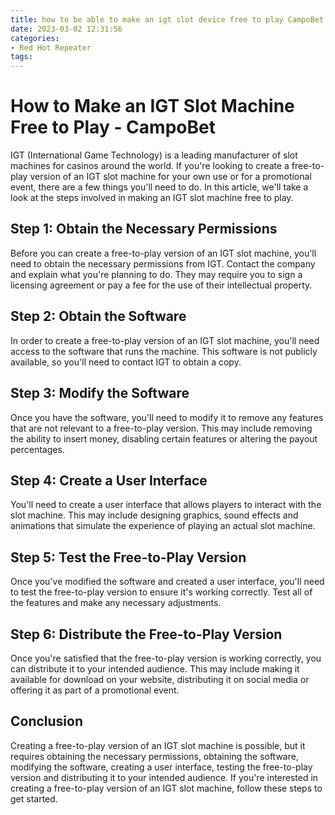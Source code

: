 ```yaml
---
title: how to be able to make an igt slot device free to play CampoBet
date: 2023-03-02 12:31:56
categories:
- Red Hot Repeater
tags:
---
```

# How to Make an IGT Slot Machine Free to Play - CampoBet

IGT (International Game Technology) is a leading manufacturer of slot machines for casinos around the world. If you're looking to create a free-to-play version of an IGT slot machine for your own use or for a promotional event, there are a few things you'll need to do. In this article, we'll take a look at the steps involved in making an IGT slot machine free to play.

## Step 1: Obtain the Necessary Permissions

Before you can create a free-to-play version of an IGT slot machine, you'll need to obtain the necessary permissions from IGT. Contact the company and explain what you're planning to do. They may require you to sign a licensing agreement or pay a fee for the use of their intellectual property.

## Step 2: Obtain the Software

In order to create a free-to-play version of an IGT slot machine, you'll need access to the software that runs the machine. This software is not publicly available, so you'll need to contact IGT to obtain a copy.

## Step 3: Modify the Software

Once you have the software, you'll need to modify it to remove any features that are not relevant to a free-to-play version. This may include removing the ability to insert money, disabling certain features or altering the payout percentages.

## Step 4: Create a User Interface

You'll need to create a user interface that allows players to interact with the slot machine. This may include designing graphics, sound effects and animations that simulate the experience of playing an actual slot machine.

## Step 5: Test the Free-to-Play Version

Once you've modified the software and created a user interface, you'll need to test the free-to-play version to ensure it's working correctly. Test all of the features and make any necessary adjustments.

## Step 6: Distribute the Free-to-Play Version

Once you're satisfied that the free-to-play version is working correctly, you can distribute it to your intended audience. This may include making it available for download on your website, distributing it on social media or offering it as part of a promotional event.

## Conclusion

Creating a free-to-play version of an IGT slot machine is possible, but it requires obtaining the necessary permissions, obtaining the software, modifying the software, creating a user interface, testing the free-to-play version and distributing it to your intended audience. If you're interested in creating a free-to-play version of an IGT slot machine, follow these steps to get started.